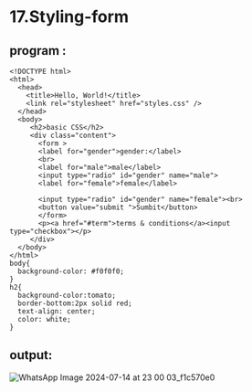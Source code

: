 # 17.Styling-form
## program :
```
<!DOCTYPE html>
<html>
  <head>
    <title>Hello, World!</title>
    <link rel="stylesheet" href="styles.css" />
  </head>
  <body>
     <h2>basic CSS</h2>
     <div class="content">
       <form >
       <label for="gender">gender:</label>
       <br>
       <label for="male">male</label>
       <input type="radio" id="gender" name="male">
       <label for="female">female</label>

       <input type="radio" id="gender" name="female"><br>
       <button value="submit ">Sumbit</button>
       </form>
       <p><a href="#term">terms & conditions</a><input type="checkbox"></p>
     </div>
  </body>
</html>
body{
  background-color: #f0f0f0;
}
h2{
  background-color:tomato;
  border-bottom:2px solid red;
  text-align: center;
  color: white;
}
```
## output:
![WhatsApp Image 2024-07-14 at 23 00 03_f1c570e0](https://github.com/user-attachments/assets/60961e58-8f6b-433e-bb62-498162727aea)
